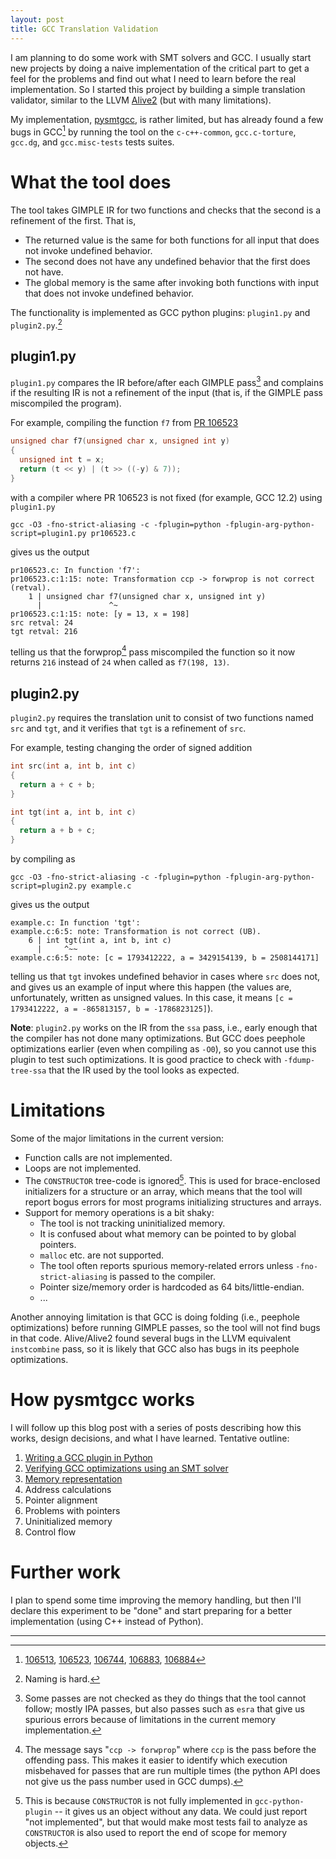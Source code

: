 ```yaml
---
layout: post
title: GCC Translation Validation
---
```

I am planning to do some work with SMT solvers and GCC. I usually
start new projects by doing a naive implementation of the critical part
to get a feel for the problems and find out what I need to learn before
the real implementation. So I started this project by building a simple translation
validator, similar to the LLVM [Alive2](https://github.com/AliveToolkit/alive2)
(but with many limitations).

My implementation, [pysmtgcc](https://github.com/kristerw/pysmtgcc), is rather limited, but has already found a few bugs in GCC[^bugs] by running the tool on the `c-c++-common`, `gcc.c-torture`, `gcc.dg`, and `gcc.misc-tests` tests suites.


# What the tool does
The tool takes GIMPLE IR for two functions and checks that the second is a
refinement of the first. That is,

* The returned value is the same for both functions for all input that
  does not invoke undefined behavior.
* The second does not have any undefined behavior that the first does not have.
* The global memory is the same after invoking both functions with input
  that does not invoke undefined behavior.

The functionality is implemented as GCC python plugins: `plugin1.py` and `plugin2.py`.[^naming]

## plugin1.py
`plugin1.py` compares the IR before/after each GIMPLE pass[^each_pass] and
complains if the resulting IR is not a refinement of the input (that is, if the GIMPLE pass miscompiled the program).

For example, compiling the function `f7` from [PR 106523](https://gcc.gnu.org/bugzilla/show_bug.cgi?id=106523)
```c
unsigned char f7(unsigned char x, unsigned int y)
{
  unsigned int t = x;
  return (t << y) | (t >> ((-y) & 7));
}
```
with a compiler where PR 106523 is not fixed (for example, GCC 12.2) using `plugin1.py`
```
gcc -O3 -fno-strict-aliasing -c -fplugin=python -fplugin-arg-python-script=plugin1.py pr106523.c
```
gives us the output
```
pr106523.c: In function 'f7':
pr106523.c:1:15: note: Transformation ccp -> forwprop is not correct (retval).
    1 | unsigned char f7(unsigned char x, unsigned int y)
      |               ^~
pr106523.c:1:15: note: [y = 13, x = 198]
src retval: 24
tgt retval: 216
```
telling us that the forwprop[^passes] pass miscompiled the function so it now returns `216` instead of `24` when called as `f7(198, 13)`.



## plugin2.py
`plugin2.py` requires the translation unit to consist of two functions named `src` and `tgt`, and it verifies that `tgt` is a refinement of `src`.

For example, testing changing the order of signed addition
```c
int src(int a, int b, int c)
{
  return a + c + b;
}

int tgt(int a, int b, int c)
{
  return a + b + c;
}
```
by compiling as
```
gcc -O3 -fno-strict-aliasing -c -fplugin=python -fplugin-arg-python-script=plugin2.py example.c
```
gives us the output
```
example.c: In function 'tgt':
example.c:6:5: note: Transformation is not correct (UB).
    6 | int tgt(int a, int b, int c)
      |     ^~~
example.c:6:5: note: [c = 1793412222, a = 3429154139, b = 2508144171]
```
telling us that `tgt` invokes undefined behavior in cases where `src` does not,
and gives us an example of input where this happen (the values are, unfortunately, written as unsigned values. In this case, it means `[c = 1793412222, a = -865813157, b = -1786823125]`).

**Note**: `plugin2.py` works on the IR from the `ssa` pass, i.e., early enough that the compiler has not done many optimizations. But GCC does peephole optimizations earlier (even when compiling as `-O0`), so you cannot use this plugin to test such optimizations. It is good practice to check with `-fdump-tree-ssa` that the IR used by the tool looks as expected.


# Limitations
Some of the major limitations in the current version:
* Function calls are not implemented.
* Loops are not implemented.
* The `CONSTRUCTOR` tree-code is ignored[^constructor]. This is used for brace-enclosed initializers for a structure or an array, which means that the tool will report bogus errors for most programs initializing structures and arrays.
* Support for memory operations is a bit shaky:
  * The tool is not tracking uninitialized memory.
  * It is confused about what memory can be pointed to by global pointers.
  * `malloc` etc. are not supported.
  * The tool often reports spurious memory-related errors unless `-fno-strict-aliasing` is passed to the compiler.
  * Pointer size/memory order is hardcoded as 64 bits/little-endian.
  * ...

Another annoying limitation is that GCC is doing folding (i.e., peephole optimizations) before running GIMPLE passes, so the tool will not find bugs in that code. Alive/Alive2 found several bugs in the LLVM equivalent `instcombine` pass, so it is likely that GCC also has bugs in its peephole optimizations.

# How pysmtgcc works
I will follow up this blog post with a series of posts describing how this works, design decisions, and what I have learned. Tentative outline:
1. [Writing a GCC plugin in Python](https://kristerw.github.io/2022/10/20/gcc-python-plugin/)
2. [Verifying GCC optimizations using an SMT solver](https://kristerw.github.io/2022/11/01/verifying-optimizations/)
3. [Memory representation](https://kristerw.github.io/2023/07/17/memory-representation/)
4. Address calculations
5. Pointer alignment
6. Problems with pointers
7. Uninitialized memory
8. Control flow

# Further work
I plan to spend some time improving the memory handling, but then I'll declare this experiment to be "done" and start preparing for a better implementation (using C++ instead of Python).

----

[^bugs]: [106513](https://gcc.gnu.org/bugzilla/show_bug.cgi?id=106513), [106523](https://gcc.gnu.org/bugzilla/show_bug.cgi?id=106523), [106744](https://gcc.gnu.org/bugzilla/show_bug.cgi?id=106744), [106883](https://gcc.gnu.org/bugzilla/show_bug.cgi?id=106883), [106884](https://gcc.gnu.org/bugzilla/show_bug.cgi?id=106884)

[^naming]: Naming is hard.

[^each_pass]: Some passes are not checked as they do things that the tool cannot follow; mostly IPA passes, but also passes such as `esra` that give us spurious errors because of limitations in the current memory implementation.

[^passes]: The message says "`ccp -> forwprop`" where `ccp` is the pass before the offending pass. This makes it easier to identify which execution misbehaved for passes that are run multiple times (the python API does not give us the pass number used in GCC dumps).

[^constructor]: This is because `CONSTRUCTOR` is not fully implemented in `gcc-python-plugin` -- it gives us an object without any data. We could just report "not implemented", but that would make most tests fail to analyze as `CONSTRUCTOR` is also used to report the end of scope for memory objects.
